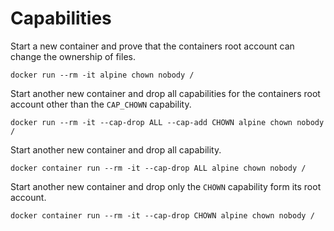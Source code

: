 # Capabilities

Start a new container and prove that the containers root account can change the ownership of files.
```
docker run --rm -it alpine chown nobody /
```

Start another new container and drop all capabilities for the containers root account other than the `CAP_CHOWN` capability. 
```
docker run --rm -it --cap-drop ALL --cap-add CHOWN alpine chown nobody /
```

Start another new container and drop all capability.
```
docker container run --rm -it --cap-drop ALL alpine chown nobody /
```

Start another new container and drop only the `CHOWN` capability form its root account.
```
docker container run --rm -it --cap-drop CHOWN alpine chown nobody /
```

